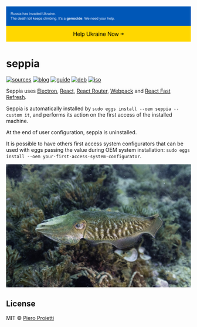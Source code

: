 [![Stand With Ukraine](https://raw.githubusercontent.com/vshymanskyy/StandWithUkraine/main/banner2-direct.svg)](https://vshymanskyy.github.io/StandWithUkraine)

seppia
=======
[![sources](https://img.shields.io/badge/github-sources-cyan)](https://github.com/pieroproietti/seppia)
[![blog](https://img.shields.io/badge/blog-penguin's%20eggs-cyan)](https://penguins-eggs.net)
[![guide](https://img.shields.io/badge/guide-penguin's%20eggs-cyan)](https://penguins-eggs.net/book/)
[![deb](https://img.shields.io/badge/deb-packages-blue)](https://sourceforge.net/projects/penguins-eggs/files/DEBS)
[![iso](https://img.shields.io/badge/iso-images-cyan)](https://sourceforge.net/projects/penguins-eggs/files/ISOS)

<p>
  Seppia uses <a href="https://electron.atom.io/">Electron</a>, <a href="https://facebook.github.io/react/">React</a>, <a href="https://github.com/reactjs/react-router">React Router</a>, <a href="https://webpack.js.org/">Webpack</a> and <a href="https://www.npmjs.com/package/react-refresh">React Fast Refresh</a>.
</p>

Seppia is automatically installed by ```sudo eggs install --oem seppia --custom it```, and performs its action on the first access of the installed machine.

At the end of user configuration, seppia is uninstalled.

It is possible to have others first access system configurators that can be used with eggs passing the value during OEM system installation: ```sudo eggs install --oem your-first-access-system-configurator```.


![seppia](assets/seppia.png)

## License

MIT © [Piero Proietti](https://github.com/pieroproietti/LICENZE)
